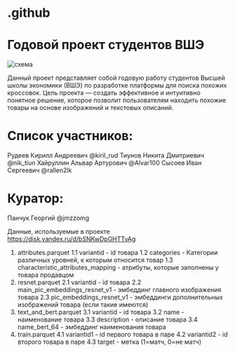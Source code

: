 # .github
# Годовой проект студентов ВШЭ
![схема](https://github.com/user-attachments/assets/b1973d2a-ed3f-4e08-b9f0-6e3a5b637948)

Данный проект представляет собой годовую работу студентов Высшей школы экономики (ВШЭ) по разработке платформы для поиска похожих кроссовок. Цель проекта — создать эффективное и интуитивно понятное решение, которое позволит пользователям находить похожие товары на основе изображений и текстовых описаний.
# Список участников:
Рудеев Кирилл Андреевич   @kiril_rud
Тиунов Никита Дмитриевич @nik_tiun
Хайруллин Альвар Артурович @Alvar100
Сысоев Иван Сергеевич @rallen2lk
# Куратор:
Панчук Георгий @jmzzomg

Данные, используемые в проекте
https://disk.yandex.ru/d/bSNKwDpGHTTvAg
1. attributes.parquet
  1.1 variantid - id товара
  1.2 categories - Категории различных уровней, к которым относится товар
  1.3 characteristic_attributes_mapping - атрибуты, которые заполнены у товара продавцом
2. resnet.parquet
  2.1 variantid - id товара
  2.2 main_pic_embeddings_resnet_v1 - эмбеддинг главного изображения товара
  2.3 pic_embeddings_resnet_v1 - эмбеддинги дополнительных изображений товара (если такие имеются)
3. text_and_bert.parquet
  3.1 variantid - id товара
  3.2 name - наименование товара
  3.3 description - описание товара
  3.4 name_bert_64 - эмбеддинг наименования товара
4. train.parquet
  4.1 variantid1 - id первого товара в паре
  4.2 variantid2 - id второго товара в паре
  4.3 target - метка (1=матч, 0=не матч)

